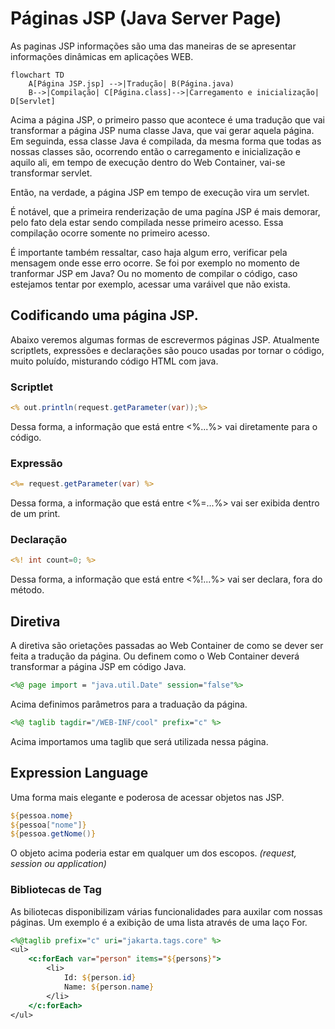 # Páginas JSP (Java Server Page)
As paginas JSP informações são uma das maneiras de se apresentar informações dinâmicas em aplicações WEB.

``` mermaid
flowchart TD
    A[Página JSP.jsp] -->|Tradução| B(Página.java)
    B-->|Compilação| C[Página.class]-->|Carregamento e inicialização| D[Servlet]
```
 
Acima a página JSP, o primeiro passo que acontece é uma tradução que vai transformar a página JSP numa classe Java, que vai gerar aquela página. 
Em seguinda, essa classe Java é compilada, da mesma forma que todas as nossas classes são, ocorrendo então o carregamento e inicialização e aquilo ali, em tempo de execução dentro do Web Container, vai-se transformar servlet.

Então, na verdade, a página JSP em tempo de execução vira um servlet.

É notável, que a primeira renderização de uma pagína JSP é mais demorar, pelo fato dela estar sendo compilada nesse primeiro acesso. Essa compilação ocorre somente no primeiro acesso.

É importante também ressaltar, caso haja algum erro, verificar pela mensagem onde esse erro ocorre. Se foi por exemplo no momento de tranformar JSP em Java? Ou no momento de compilar o código, caso estejamos tentar por exemplo, acessar uma varáivel que não exista.

## Codificando uma página JSP.
Abaixo veremos algumas formas de escrevermos páginas JSP.
Atualmente scriptlets, expressões e declarações são pouco usadas por tornar o código, muito poluído, misturando código HTML com java.

### Scriptlet
```jsp
<% out.println(request.getParameter(var));%>
```
Dessa forma, a informação que está entre  <%...%> vai diretamente para o código.

### Expressão
```jsp
<%= request.getParameter(var) %>
```
Dessa forma, a informação que está entre  <%=...%> vai ser exibida dentro de um print.

### Declaração
```jsp
<%! int count=0; %>
```
Dessa forma, a informação que está entre  <%!...%> vai ser declara, fora do método.

## Diretiva
A diretiva são orietações passadas ao Web Container de como se dever ser feita a tradução da página. Ou definem como o Web Container deverá transformar a página JSP em código Java.
```jsp
<%@ page import = "java.util.Date" session="false"%>
```
Acima definimos parâmetros para a traduação da página.

```jsp
<%@ taglib tagdir="/WEB-INF/cool" prefix="c" %>
```
Acima importamos uma taglib que será utilizada nessa página.

## Expression Language
Uma forma mais elegante e poderosa de acessar objetos nas JSP.
``` jsp
${pessoa.nome}
${pessoa["nome"]}
${pessoa.getNome()}
```
O objeto acima poderia estar em qualquer um dos escopos. *(request, session ou application)*

### Bibliotecas de Tag
As biliotecas disponibilizam várias funcionalidades para auxilar com nossas páginas.
Um exemplo é a exibição de uma lista através de uma laço For.

```jsp
<%@taglib prefix="c" uri="jakarta.tags.core" %>
<ul>
    <c:forEach var="person" items="${persons}">
        <li>
            Id: ${person.id}
            Name: ${person.name}
        </li>
    </c:forEach>
</ul>
```



